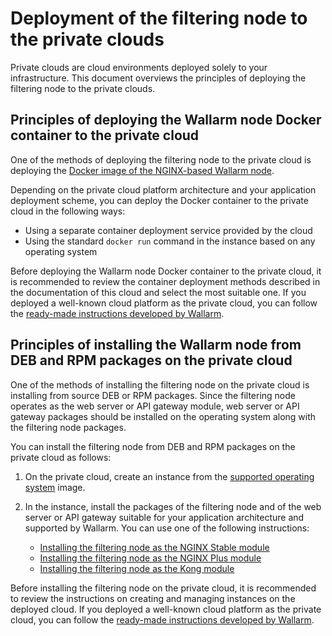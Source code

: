 # Deployment of the filtering node to the private clouds

Private clouds are cloud environments deployed solely to your infrastructure. This document overviews the principles of deploying the filtering node to the private clouds.

## Principles of deploying the Wallarm node Docker container to the private cloud

One of the methods of deploying the filtering node to the private cloud is deploying the [Docker image of the NGINX-based Wallarm node](../../admin-en/installation-docker-en.md).

Depending on the private cloud platform architecture and your application deployment scheme, you can deploy the Docker container to the private cloud in the following ways:

* Using a separate container deployment service provided by the cloud
* Using the standard `docker run` command in the instance based on any operating system

Before deploying the Wallarm node Docker container to the private cloud, it is recommended to review the container deployment methods described in the documentation of this cloud and select the most suitable one. If you deployed a well-known cloud platform as the private cloud, you can follow the [ready-made instructions developed by Wallarm](../../admin-en/supported-platforms.md#cloud-platforms).

## Principles of installing the Wallarm node from DEB and RPM packages on the private cloud

One of the methods of installing the filtering node on the private cloud is installing from source DEB or RPM packages. Since the filtering node operates as the web server or API gateway module, web server or API gateway packages should be installed on the operating system along with the filtering node packages.

You can install the filtering node from DEB and RPM packages on the private cloud as follows:

1. On the private cloud, create an instance from the [supported operating system](../../admin-en/supported-platforms.md#deb-and-rpm-packages) image.
2. In the instance, install the packages of the filtering node and of the web server or API gateway suitable for your application architecture and supported by Wallarm. You can use one of the following instructions:

      * [Installing the filtering node as the NGINX Stable module](../../waf-installation/nginx/dynamic-module.md)
      * [Installing the filtering node as the NGINX Plus module](../../waf-installation/nginx-plus.md)
      * [Installing the filtering node as the Kong module](../../admin-en/installation-kong-en.md)

Before installing the filtering node on the private cloud, it is recommended to review the instructions on creating and managing instances on the deployed cloud. If you deployed a well-known cloud platform as the private cloud, you can follow the [ready-made instructions developed by Wallarm](../../admin-en/supported-platforms.md#cloud-platforms).
